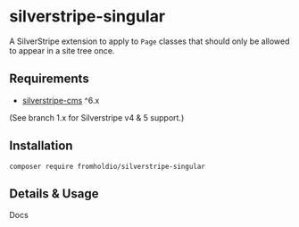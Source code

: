 # silverstripe-singular

A SilverStripe extension to apply to `Page` classes that should only be allowed to appear in a site tree once.

## Requirements

* [silverstripe-cms](https://github.com/silverstripe/silverstripe-cms) ^6.x

(See branch 1.x for Silverstripe v4 & 5 support.)

## Installation

`composer require fromholdio/silverstripe-singular`

## Details & Usage

Docs
